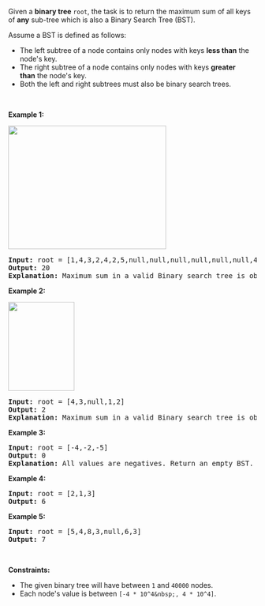 Given a __binary tree__ `` root ``, the task is to return the maximum sum of all keys of __any__&nbsp;sub-tree which is also a Binary Search Tree (BST).

Assume a BST is defined as follows:

*   The left subtree of a node contains only nodes with keys&nbsp;__less than__&nbsp;the node's key.
*   The right subtree of a node contains only nodes with keys&nbsp;__greater than__&nbsp;the node's key.
*   Both the left and right subtrees must also be binary search trees.

&nbsp;

__Example 1:__

<img alt="" src="https://assets.leetcode.com/uploads/2020/01/30/sample_1_1709.png" style="width: 320px; height: 250px;"/>

<pre>
<strong>Input:</strong> root = [1,4,3,2,4,2,5,null,null,null,null,null,null,4,6]
<strong>Output:</strong> 20
<strong>Explanation:</strong> Maximum sum in a valid Binary search tree is obtained in root node with key equal to 3.
</pre>

__Example 2:__

<img alt="" src="https://assets.leetcode.com/uploads/2020/01/30/sample_2_1709.png" style="width: 134px; height: 180px;"/>

<pre>
<strong>Input:</strong> root = [4,3,null,1,2]
<strong>Output:</strong> 2
<strong>Explanation:</strong> Maximum sum in a valid Binary search tree is obtained in a single root node with key equal to 2.
</pre>

__Example 3:__

<pre>
<strong>Input:</strong> root = [-4,-2,-5]
<strong>Output:</strong> 0
<strong>Explanation:</strong> All values are negatives. Return an empty BST.
</pre>

__Example 4:__

<pre>
<strong>Input:</strong> root = [2,1,3]
<strong>Output:</strong> 6
</pre>

__Example 5:__

<pre>
<strong>Input:</strong> root = [5,4,8,3,null,6,3]
<strong>Output:</strong> 7
</pre>

&nbsp;

__Constraints:__

*   The&nbsp;given binary tree will have between&nbsp;`` 1 ``&nbsp;and&nbsp;`` 40000 ``&nbsp;nodes.
*   Each node's value is between `` [-4 * 10^4&nbsp;, 4 * 10^4] ``.
